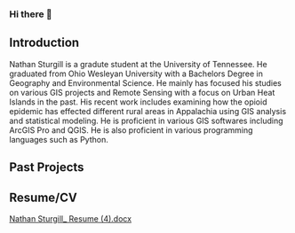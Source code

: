 ### Hi there 👋

## Introduction
Nathan Sturgill is a gradute student at the University of Tennessee. He graduated from Ohio Wesleyan University with a Bachelors Degree in Geography and Environmental Science. He mainly has focused his studies on various GIS projects and Remote Sensing with a focus on Urban Heat Islands in the past. His recent work includes examining how the opioid epidemic has effected different rural areas in Appalachia using GIS analysis and statistical modeling. He is proficient in various GIS softwares including ArcGIS Pro and QGIS. He is also proficient in various programming languages such as Python. 

## Past Projects



## Resume/CV
[Nathan Sturgill_ Resume (4).docx](https://github.com/nathansturgill/nathansturgill/files/14211260/Nathan.Sturgill_.Resume.4.docx)
